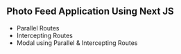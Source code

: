 ## Photo Feed Application Using Next JS

- Parallel Routes
- Intercepting Routes
- Modal using Parallel & Intercepting Routes

